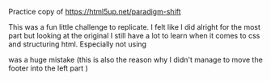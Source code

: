 Practice copy of https://html5up.net/paradigm-shift 

This was a fun little challenge to replicate. I felt like I did alright for the most part but looking at the original I still have a lot to learn when it comes to css and structuring html. Especially not using <section> was a huge mistake (this is also the reason why I didn't manage to move the footer into the left part )